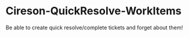 # Cireson-QuickResolve-WorkItems
Be able to create quick resolve/complete tickets and forget about them!
